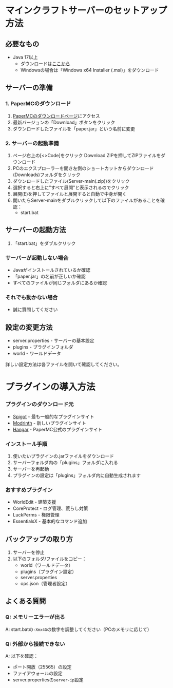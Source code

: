 # マインクラフトサーバーのセットアップ方法

## 必要なもの

* Java 17以上
  * ダウンロードは[ここから](https://adoptium.net/temurin/releases/?version=17)
  * Windowsの場合は「Windows x64 Installer (.msi)」をダウンロード

## サーバーの準備

### 1. PaperMCのダウンロード

1. [PaperMCのダウンロードページ](https://papermc.io/downloads)にアクセス
2. 最新バージョンの「Download」ボタンをクリック
3. ダウンロードしたファイルを「paper.jar」という名前に変更

### 2. サーバーの起動準備

1. ページ右上の[<>Code]をクリック Download ZIPを押してZIPファイルをダウンロード
2. PCのエクスプローラーを開き左側のショートカットからダウンロード(Downloads)フォルダをクリック
3.  ダウンロードしたファイル(Server-main(.zip))をクリック
4. 選択すると右上に"すべて展開"と表示されるのでクリック
5. 展開(E)を押してファイルと展開すると自動で中身が開く
6. 開いたらServer-mainをダブルクリックして以下のファイルがあることを確認：
   * start.bat

## サーバーの起動方法

1. 「start.bat」をダブルクリック

### サーバーが起動しない場合

* Javaがインストールされているか確認
* 「paper.jar」の名前が正しいか確認
* すべてのファイルが同じフォルダにあるか確認

### それでも動かない場合

* 誠に質問してください

## 設定の変更方法

* server.properties - サーバーの基本設定
* plugins - プラグインフォルダ
* world - ワールドデータ

詳しい設定方法は各ファイルを開いて確認してください。

# プラグインの導入方法

### プラグインのダウンロード元

* [Spigot](https://www.spigotmc.org/resources/) - 最も一般的なプラグインサイト
* [Modrinth](https://modrinth.com/plugins) - 新しいプラグインサイト
* [Hangar](https://hangar.papermc.io/) - PaperMC公式のプラグインサイト

### インストール手順

1. 使いたいプラグインの.jarファイルをダウンロード
2. サーバーフォルダ内の「plugins」フォルダに入れる
3. サーバーを再起動
4. プラグインの設定は「plugins」フォルダ内に自動生成されます

### おすすめプラグイン

* WorldEdit - 建築支援
* CoreProtect - ログ管理、荒らし対策
* LuckPerms - 権限管理
* EssentialsX - 基本的なコマンド追加

## バックアップの取り方

1. サーバーを停止
2. 以下のフォルダ/ファイルをコピー：
   * world（ワールドデータ）
   * plugins（プラグイン設定）
   * server.properties
   * ops.json（管理者設定）

## よくある質問

### Q: メモリーエラーが出る
A: start.batの`-Xmx4G`の数字を調整してください（PCのメモリに応じて）

### Q: 外部から接続できない
A: 以下を確認：
* ポート開放（25565）の設定
* ファイアウォールの設定
* server.propertiesの`server-ip`設定
